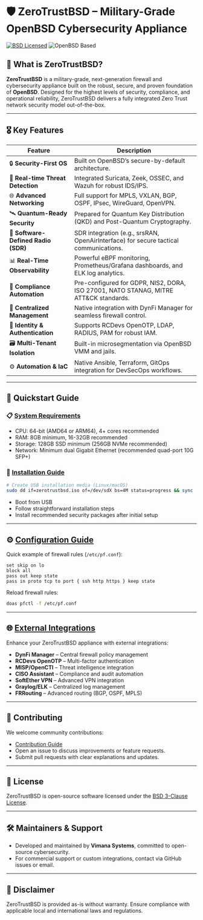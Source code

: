# 🛡️ ZeroTrustBSD – Military-Grade OpenBSD Cybersecurity Appliance

[![BSD Licensed](https://img.shields.io/badge/License-BSD%203--Clause-blue.svg)](LICENSE)
![OpenBSD Based](https://img.shields.io/badge/Built%20on-OpenBSD-yellow.svg)

## 🌟 What is ZeroTrustBSD?

**ZeroTrustBSD** is a military-grade, next-generation firewall and cybersecurity appliance built on the robust, secure, and proven foundation of **OpenBSD**. Designed for the highest levels of security, compliance, and operational reliability, ZeroTrustBSD delivers a fully integrated Zero Trust network security model out-of-the-box.

---

## 🎖️ Key Features

| Feature               | Description                                                  |
|-----------------------|--------------------------------------------------------------|
| 🔒 **Security-First OS** | Built on OpenBSD’s secure-by-default architecture.         |
| 🔎 **Real-time Threat Detection** | Integrated Suricata, Zeek, OSSEC, and Wazuh for robust IDS/IPS. |
| 🌐 **Advanced Networking** | Full support for MPLS, VXLAN, BGP, OSPF, IPsec, WireGuard, OpenVPN. |
| 🛰️ **Quantum-Ready Security** | Prepared for Quantum Key Distribution (QKD) and Post-Quantum Cryptography. |
| 📡 **Software-Defined Radio (SDR)** | SDR integration (e.g., srsRAN, OpenAirInterface) for secure tactical communications. |
| 📊 **Real-Time Observability** | Powerful eBPF monitoring, Prometheus/Grafana dashboards, and ELK log analytics. |
| 🚩 **Compliance Automation** | Pre-configured for GDPR, NIS2, DORA, ISO 27001, NATO STANAG, MITRE ATT&CK standards. |
| 🧩 **Centralized Management** | Native integration with DynFi Manager for seamless firewall control. |
| 🔐 **Identity & Authentication** | Supports RCDevs OpenOTP, LDAP, RADIUS, PAM for robust IAM. |
| 🗃️ **Multi-Tenant Isolation** | Built-in microsegmentation via OpenBSD VMM and jails. |
| ⚙️ **Automation & IaC** | Native Ansible, Terraform, GitOps integration for DevSecOps workflows. |

---

## 🚀 Quickstart Guide

### 📋 [System Requirements](SYSTEM_REQUIREMENTS.md)

- CPU: 64-bit (AMD64 or ARM64), 4+ cores recommended
- RAM: 8GB minimum, 16-32GB recommended
- Storage: 128GB SSD minimum (256GB NVMe recommended)
- Network: Minimum dual Gigabit Ethernet (recommended quad-port 10G SFP+)

### 🔧 [Installation Guide](installation-guide.md)

```bash
# Create USB installation media (Linux/macOS)
sudo dd if=zerotrustbsd.iso of=/dev/sdX bs=4M status=progress && sync
```

- Boot from USB
- Follow straightforward installation steps
- Install recommended security packages after initial setup

---

## ⚙️ [Configuration Guide](configuration.md)

Quick example of firewall rules (`/etc/pf.conf`):

```pf
set skip on lo
block all
pass out keep state
pass in proto tcp to port { ssh http https } keep state
```

Reload firewall rules:

```sh
doas pfctl -f /etc/pf.conf
```

---

## 🌐 [External Integrations](EXTERNAL_INTEGRATION_GUIDE.md)

Enhance your ZeroTrustBSD appliance with external integrations:

- **DynFi Manager** – Central firewall policy management
- **RCDevs OpenOTP** – Multi-factor authentication
- **MISP/OpenCTI** – Threat intelligence integration
- **CISO Assistant** – Compliance and audit automation
- **SoftEther VPN** – Advanced VPN integration
- **Graylog/ELK** – Centralized log management
- **FRRouting** – Advanced routing (BGP, OSPF, MPLS)

---

## 🤝 Contributing

We welcome community contributions:

- [Contribution Guide](CONTRIBUTION.md)
- Open an issue to discuss improvements or feature requests.
- Submit pull requests with clear explanations and updates.

---

## 📜 License

ZeroTrustBSD is open-source software licensed under the [BSD 3-Clause License](LICENSE).

---

## 🛠️ Maintainers & Support

- Developed and maintained by **Vimana Systems**, committed to open-source cybersecurity.
- For commercial support or custom integrations, contact via GitHub issues or email.

---

## 📌 Disclaimer

ZeroTrustBSD is provided as-is without warranty. Ensure compliance with applicable local and international laws and regulations.

